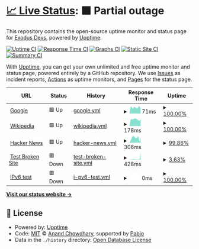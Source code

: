 # [📈 Live Status](https://ExodusDevs.github.io/exodus): <!--live status--> **🟧 Partial outage**

This repository contains the open-source uptime monitor and status page for [Exodus Devs](https://discord.com/invite/9NyEwxjd7w), powered by [Upptime](https://github.com/upptime/upptime).

[![Uptime CI](https://github.com/ExodusDevs/exodus/workflows/Uptime%20CI/badge.svg)](https://github.com/ExodusDevs/exodus/actions?query=workflow%3A%22Uptime+CI%22)
[![Response Time CI](https://github.com/ExodusDevs/exodus/workflows/Response%20Time%20CI/badge.svg)](https://github.com/ExodusDevs/exodus/actions?query=workflow%3A%22Response+Time+CI%22)
[![Graphs CI](https://github.com/ExodusDevs/exodus/workflows/Graphs%20CI/badge.svg)](https://github.com/ExodusDevs/exodus/actions?query=workflow%3A%22Graphs+CI%22)
[![Static Site CI](https://github.com/ExodusDevs/exodus/workflows/Static%20Site%20CI/badge.svg)](https://github.com/ExodusDevs/exodus/actions?query=workflow%3A%22Static+Site+CI%22)
[![Summary CI](https://github.com/ExodusDevs/exodus/workflows/Summary%20CI/badge.svg)](https://github.com/ExodusDevs/exodus/actions?query=workflow%3A%22Summary+CI%22)

With [Upptime](https://upptime.js.org), you can get your own unlimited and free uptime monitor and status page, powered entirely by a GitHub repository. We use [Issues](https://github.com/ExodusDevs/exodus/issues) as incident reports, [Actions](https://github.com/ExodusDevs/exodus/actions) as uptime monitors, and [Pages](https://ExodusDevs.github.io/exodus) for the status page.

<!--start: status pages-->
<!-- This summary is generated by Upptime (https://github.com/upptime/upptime) -->
<!-- Do not edit this manually, your changes will be overwritten -->
<!-- prettier-ignore -->
| URL | Status | History | Response Time | Uptime |
| --- | ------ | ------- | ------------- | ------ |
| <img alt="" src="https://icons.duckduckgo.com/ip3/www.google.com.ico" height="13"> [Google](https://www.google.com) | 🟩 Up | [google.yml](https://github.com/ExodusDevs/status/commits/HEAD/history/google.yml) | <details><summary><img alt="Response time graph" src="./graphs/google/response-time-week.png" height="20"> 71ms</summary><br><a href="https://ExodusDevs.github.io/status/history/google"><img alt="Response time 80" src="https://img.shields.io/endpoint?url=https%3A%2F%2Fraw.githubusercontent.com%2FExodusDevs%2Fstatus%2FHEAD%2Fapi%2Fgoogle%2Fresponse-time.json"></a><br><a href="https://ExodusDevs.github.io/status/history/google"><img alt="24-hour response time 60" src="https://img.shields.io/endpoint?url=https%3A%2F%2Fraw.githubusercontent.com%2FExodusDevs%2Fstatus%2FHEAD%2Fapi%2Fgoogle%2Fresponse-time-day.json"></a><br><a href="https://ExodusDevs.github.io/status/history/google"><img alt="7-day response time 71" src="https://img.shields.io/endpoint?url=https%3A%2F%2Fraw.githubusercontent.com%2FExodusDevs%2Fstatus%2FHEAD%2Fapi%2Fgoogle%2Fresponse-time-week.json"></a><br><a href="https://ExodusDevs.github.io/status/history/google"><img alt="30-day response time 80" src="https://img.shields.io/endpoint?url=https%3A%2F%2Fraw.githubusercontent.com%2FExodusDevs%2Fstatus%2FHEAD%2Fapi%2Fgoogle%2Fresponse-time-month.json"></a><br><a href="https://ExodusDevs.github.io/status/history/google"><img alt="1-year response time 80" src="https://img.shields.io/endpoint?url=https%3A%2F%2Fraw.githubusercontent.com%2FExodusDevs%2Fstatus%2FHEAD%2Fapi%2Fgoogle%2Fresponse-time-year.json"></a></details> | <details><summary><a href="https://ExodusDevs.github.io/status/history/google">100.00%</a></summary><a href="https://ExodusDevs.github.io/status/history/google"><img alt="All-time uptime 100.00%" src="https://img.shields.io/endpoint?url=https%3A%2F%2Fraw.githubusercontent.com%2FExodusDevs%2Fstatus%2FHEAD%2Fapi%2Fgoogle%2Fuptime.json"></a><br><a href="https://ExodusDevs.github.io/status/history/google"><img alt="24-hour uptime 100.00%" src="https://img.shields.io/endpoint?url=https%3A%2F%2Fraw.githubusercontent.com%2FExodusDevs%2Fstatus%2FHEAD%2Fapi%2Fgoogle%2Fuptime-day.json"></a><br><a href="https://ExodusDevs.github.io/status/history/google"><img alt="7-day uptime 100.00%" src="https://img.shields.io/endpoint?url=https%3A%2F%2Fraw.githubusercontent.com%2FExodusDevs%2Fstatus%2FHEAD%2Fapi%2Fgoogle%2Fuptime-week.json"></a><br><a href="https://ExodusDevs.github.io/status/history/google"><img alt="30-day uptime 100.00%" src="https://img.shields.io/endpoint?url=https%3A%2F%2Fraw.githubusercontent.com%2FExodusDevs%2Fstatus%2FHEAD%2Fapi%2Fgoogle%2Fuptime-month.json"></a><br><a href="https://ExodusDevs.github.io/status/history/google"><img alt="1-year uptime 100.00%" src="https://img.shields.io/endpoint?url=https%3A%2F%2Fraw.githubusercontent.com%2FExodusDevs%2Fstatus%2FHEAD%2Fapi%2Fgoogle%2Fuptime-year.json"></a></details>
| <img alt="" src="https://icons.duckduckgo.com/ip3/en.wikipedia.org.ico" height="13"> [Wikipedia](https://en.wikipedia.org) | 🟩 Up | [wikipedia.yml](https://github.com/ExodusDevs/status/commits/HEAD/history/wikipedia.yml) | <details><summary><img alt="Response time graph" src="./graphs/wikipedia/response-time-week.png" height="20"> 178ms</summary><br><a href="https://ExodusDevs.github.io/status/history/wikipedia"><img alt="Response time 191" src="https://img.shields.io/endpoint?url=https%3A%2F%2Fraw.githubusercontent.com%2FExodusDevs%2Fstatus%2FHEAD%2Fapi%2Fwikipedia%2Fresponse-time.json"></a><br><a href="https://ExodusDevs.github.io/status/history/wikipedia"><img alt="24-hour response time 176" src="https://img.shields.io/endpoint?url=https%3A%2F%2Fraw.githubusercontent.com%2FExodusDevs%2Fstatus%2FHEAD%2Fapi%2Fwikipedia%2Fresponse-time-day.json"></a><br><a href="https://ExodusDevs.github.io/status/history/wikipedia"><img alt="7-day response time 178" src="https://img.shields.io/endpoint?url=https%3A%2F%2Fraw.githubusercontent.com%2FExodusDevs%2Fstatus%2FHEAD%2Fapi%2Fwikipedia%2Fresponse-time-week.json"></a><br><a href="https://ExodusDevs.github.io/status/history/wikipedia"><img alt="30-day response time 191" src="https://img.shields.io/endpoint?url=https%3A%2F%2Fraw.githubusercontent.com%2FExodusDevs%2Fstatus%2FHEAD%2Fapi%2Fwikipedia%2Fresponse-time-month.json"></a><br><a href="https://ExodusDevs.github.io/status/history/wikipedia"><img alt="1-year response time 191" src="https://img.shields.io/endpoint?url=https%3A%2F%2Fraw.githubusercontent.com%2FExodusDevs%2Fstatus%2FHEAD%2Fapi%2Fwikipedia%2Fresponse-time-year.json"></a></details> | <details><summary><a href="https://ExodusDevs.github.io/status/history/wikipedia">100.00%</a></summary><a href="https://ExodusDevs.github.io/status/history/wikipedia"><img alt="All-time uptime 100.00%" src="https://img.shields.io/endpoint?url=https%3A%2F%2Fraw.githubusercontent.com%2FExodusDevs%2Fstatus%2FHEAD%2Fapi%2Fwikipedia%2Fuptime.json"></a><br><a href="https://ExodusDevs.github.io/status/history/wikipedia"><img alt="24-hour uptime 100.00%" src="https://img.shields.io/endpoint?url=https%3A%2F%2Fraw.githubusercontent.com%2FExodusDevs%2Fstatus%2FHEAD%2Fapi%2Fwikipedia%2Fuptime-day.json"></a><br><a href="https://ExodusDevs.github.io/status/history/wikipedia"><img alt="7-day uptime 100.00%" src="https://img.shields.io/endpoint?url=https%3A%2F%2Fraw.githubusercontent.com%2FExodusDevs%2Fstatus%2FHEAD%2Fapi%2Fwikipedia%2Fuptime-week.json"></a><br><a href="https://ExodusDevs.github.io/status/history/wikipedia"><img alt="30-day uptime 100.00%" src="https://img.shields.io/endpoint?url=https%3A%2F%2Fraw.githubusercontent.com%2FExodusDevs%2Fstatus%2FHEAD%2Fapi%2Fwikipedia%2Fuptime-month.json"></a><br><a href="https://ExodusDevs.github.io/status/history/wikipedia"><img alt="1-year uptime 100.00%" src="https://img.shields.io/endpoint?url=https%3A%2F%2Fraw.githubusercontent.com%2FExodusDevs%2Fstatus%2FHEAD%2Fapi%2Fwikipedia%2Fuptime-year.json"></a></details>
| <img alt="" src="https://icons.duckduckgo.com/ip3/news.ycombinator.com.ico" height="13"> [Hacker News](https://news.ycombinator.com) | 🟩 Up | [hacker-news.yml](https://github.com/ExodusDevs/status/commits/HEAD/history/hacker-news.yml) | <details><summary><img alt="Response time graph" src="./graphs/hacker-news/response-time-week.png" height="20"> 306ms</summary><br><a href="https://ExodusDevs.github.io/status/history/hacker-news"><img alt="Response time 310" src="https://img.shields.io/endpoint?url=https%3A%2F%2Fraw.githubusercontent.com%2FExodusDevs%2Fstatus%2FHEAD%2Fapi%2Fhacker-news%2Fresponse-time.json"></a><br><a href="https://ExodusDevs.github.io/status/history/hacker-news"><img alt="24-hour response time 313" src="https://img.shields.io/endpoint?url=https%3A%2F%2Fraw.githubusercontent.com%2FExodusDevs%2Fstatus%2FHEAD%2Fapi%2Fhacker-news%2Fresponse-time-day.json"></a><br><a href="https://ExodusDevs.github.io/status/history/hacker-news"><img alt="7-day response time 306" src="https://img.shields.io/endpoint?url=https%3A%2F%2Fraw.githubusercontent.com%2FExodusDevs%2Fstatus%2FHEAD%2Fapi%2Fhacker-news%2Fresponse-time-week.json"></a><br><a href="https://ExodusDevs.github.io/status/history/hacker-news"><img alt="30-day response time 310" src="https://img.shields.io/endpoint?url=https%3A%2F%2Fraw.githubusercontent.com%2FExodusDevs%2Fstatus%2FHEAD%2Fapi%2Fhacker-news%2Fresponse-time-month.json"></a><br><a href="https://ExodusDevs.github.io/status/history/hacker-news"><img alt="1-year response time 310" src="https://img.shields.io/endpoint?url=https%3A%2F%2Fraw.githubusercontent.com%2FExodusDevs%2Fstatus%2FHEAD%2Fapi%2Fhacker-news%2Fresponse-time-year.json"></a></details> | <details><summary><a href="https://ExodusDevs.github.io/status/history/hacker-news">99.86%</a></summary><a href="https://ExodusDevs.github.io/status/history/hacker-news"><img alt="All-time uptime 100.00%" src="https://img.shields.io/endpoint?url=https%3A%2F%2Fraw.githubusercontent.com%2FExodusDevs%2Fstatus%2FHEAD%2Fapi%2Fhacker-news%2Fuptime.json"></a><br><a href="https://ExodusDevs.github.io/status/history/hacker-news"><img alt="24-hour uptime 99.50%" src="https://img.shields.io/endpoint?url=https%3A%2F%2Fraw.githubusercontent.com%2FExodusDevs%2Fstatus%2FHEAD%2Fapi%2Fhacker-news%2Fuptime-day.json"></a><br><a href="https://ExodusDevs.github.io/status/history/hacker-news"><img alt="7-day uptime 99.86%" src="https://img.shields.io/endpoint?url=https%3A%2F%2Fraw.githubusercontent.com%2FExodusDevs%2Fstatus%2FHEAD%2Fapi%2Fhacker-news%2Fuptime-week.json"></a><br><a href="https://ExodusDevs.github.io/status/history/hacker-news"><img alt="30-day uptime 99.97%" src="https://img.shields.io/endpoint?url=https%3A%2F%2Fraw.githubusercontent.com%2FExodusDevs%2Fstatus%2FHEAD%2Fapi%2Fhacker-news%2Fuptime-month.json"></a><br><a href="https://ExodusDevs.github.io/status/history/hacker-news"><img alt="1-year uptime 100.00%" src="https://img.shields.io/endpoint?url=https%3A%2F%2Fraw.githubusercontent.com%2FExodusDevs%2Fstatus%2FHEAD%2Fapi%2Fhacker-news%2Fuptime-year.json"></a></details>
| <img alt="" src="https://icons.duckduckgo.com/ip3/62.72.0.225.ico" height="13"> [Test Broken Site](http://62.72.0.225) | 🟥 Down | [test-broken-site.yml](https://github.com/ExodusDevs/status/commits/HEAD/history/test-broken-site.yml) | <details><summary><img alt="Response time graph" src="./graphs/test-broken-site/response-time-week.png" height="20"> 428ms</summary><br><a href="https://ExodusDevs.github.io/status/history/test-broken-site"><img alt="Response time 401" src="https://img.shields.io/endpoint?url=https%3A%2F%2Fraw.githubusercontent.com%2FExodusDevs%2Fstatus%2FHEAD%2Fapi%2Ftest-broken-site%2Fresponse-time.json"></a><br><a href="https://ExodusDevs.github.io/status/history/test-broken-site"><img alt="24-hour response time 0" src="https://img.shields.io/endpoint?url=https%3A%2F%2Fraw.githubusercontent.com%2FExodusDevs%2Fstatus%2FHEAD%2Fapi%2Ftest-broken-site%2Fresponse-time-day.json"></a><br><a href="https://ExodusDevs.github.io/status/history/test-broken-site"><img alt="7-day response time 428" src="https://img.shields.io/endpoint?url=https%3A%2F%2Fraw.githubusercontent.com%2FExodusDevs%2Fstatus%2FHEAD%2Fapi%2Ftest-broken-site%2Fresponse-time-week.json"></a><br><a href="https://ExodusDevs.github.io/status/history/test-broken-site"><img alt="30-day response time 401" src="https://img.shields.io/endpoint?url=https%3A%2F%2Fraw.githubusercontent.com%2FExodusDevs%2Fstatus%2FHEAD%2Fapi%2Ftest-broken-site%2Fresponse-time-month.json"></a><br><a href="https://ExodusDevs.github.io/status/history/test-broken-site"><img alt="1-year response time 401" src="https://img.shields.io/endpoint?url=https%3A%2F%2Fraw.githubusercontent.com%2FExodusDevs%2Fstatus%2FHEAD%2Fapi%2Ftest-broken-site%2Fresponse-time-year.json"></a></details> | <details><summary><a href="https://ExodusDevs.github.io/status/history/test-broken-site">3.63%</a></summary><a href="https://ExodusDevs.github.io/status/history/test-broken-site"><img alt="All-time uptime 99.28%" src="https://img.shields.io/endpoint?url=https%3A%2F%2Fraw.githubusercontent.com%2FExodusDevs%2Fstatus%2FHEAD%2Fapi%2Ftest-broken-site%2Fuptime.json"></a><br><a href="https://ExodusDevs.github.io/status/history/test-broken-site"><img alt="24-hour uptime 0.00%" src="https://img.shields.io/endpoint?url=https%3A%2F%2Fraw.githubusercontent.com%2FExodusDevs%2Fstatus%2FHEAD%2Fapi%2Ftest-broken-site%2Fuptime-day.json"></a><br><a href="https://ExodusDevs.github.io/status/history/test-broken-site"><img alt="7-day uptime 3.63%" src="https://img.shields.io/endpoint?url=https%3A%2F%2Fraw.githubusercontent.com%2FExodusDevs%2Fstatus%2FHEAD%2Fapi%2Ftest-broken-site%2Fuptime-week.json"></a><br><a href="https://ExodusDevs.github.io/status/history/test-broken-site"><img alt="30-day uptime 75.39%" src="https://img.shields.io/endpoint?url=https%3A%2F%2Fraw.githubusercontent.com%2FExodusDevs%2Fstatus%2FHEAD%2Fapi%2Ftest-broken-site%2Fuptime-month.json"></a><br><a href="https://ExodusDevs.github.io/status/history/test-broken-site"><img alt="1-year uptime 97.95%" src="https://img.shields.io/endpoint?url=https%3A%2F%2Fraw.githubusercontent.com%2FExodusDevs%2Fstatus%2FHEAD%2Fapi%2Ftest-broken-site%2Fuptime-year.json"></a></details>
| <img alt="" src="https://icons.duckduckgo.com/ip3/null.ico" height="13"> [IPv6 test](forwardemail.net) | 🟥 Down | [i-pv6-test.yml](https://github.com/ExodusDevs/status/commits/HEAD/history/i-pv6-test.yml) | <details><summary><img alt="Response time graph" src="./graphs/i-pv6-test/response-time-week.png" height="20"> 0ms</summary><br><a href="https://ExodusDevs.github.io/status/history/i-pv6-test"><img alt="Response time 0" src="https://img.shields.io/endpoint?url=https%3A%2F%2Fraw.githubusercontent.com%2FExodusDevs%2Fstatus%2FHEAD%2Fapi%2Fi-pv6-test%2Fresponse-time.json"></a><br><a href="https://ExodusDevs.github.io/status/history/i-pv6-test"><img alt="24-hour response time 0" src="https://img.shields.io/endpoint?url=https%3A%2F%2Fraw.githubusercontent.com%2FExodusDevs%2Fstatus%2FHEAD%2Fapi%2Fi-pv6-test%2Fresponse-time-day.json"></a><br><a href="https://ExodusDevs.github.io/status/history/i-pv6-test"><img alt="7-day response time 0" src="https://img.shields.io/endpoint?url=https%3A%2F%2Fraw.githubusercontent.com%2FExodusDevs%2Fstatus%2FHEAD%2Fapi%2Fi-pv6-test%2Fresponse-time-week.json"></a><br><a href="https://ExodusDevs.github.io/status/history/i-pv6-test"><img alt="30-day response time 0" src="https://img.shields.io/endpoint?url=https%3A%2F%2Fraw.githubusercontent.com%2FExodusDevs%2Fstatus%2FHEAD%2Fapi%2Fi-pv6-test%2Fresponse-time-month.json"></a><br><a href="https://ExodusDevs.github.io/status/history/i-pv6-test"><img alt="1-year response time 0" src="https://img.shields.io/endpoint?url=https%3A%2F%2Fraw.githubusercontent.com%2FExodusDevs%2Fstatus%2FHEAD%2Fapi%2Fi-pv6-test%2Fresponse-time-year.json"></a></details> | <details><summary><a href="https://ExodusDevs.github.io/status/history/i-pv6-test">100.00%</a></summary><a href="https://ExodusDevs.github.io/status/history/i-pv6-test"><img alt="All-time uptime 100.00%" src="https://img.shields.io/endpoint?url=https%3A%2F%2Fraw.githubusercontent.com%2FExodusDevs%2Fstatus%2FHEAD%2Fapi%2Fi-pv6-test%2Fuptime.json"></a><br><a href="https://ExodusDevs.github.io/status/history/i-pv6-test"><img alt="24-hour uptime 100.00%" src="https://img.shields.io/endpoint?url=https%3A%2F%2Fraw.githubusercontent.com%2FExodusDevs%2Fstatus%2FHEAD%2Fapi%2Fi-pv6-test%2Fuptime-day.json"></a><br><a href="https://ExodusDevs.github.io/status/history/i-pv6-test"><img alt="7-day uptime 100.00%" src="https://img.shields.io/endpoint?url=https%3A%2F%2Fraw.githubusercontent.com%2FExodusDevs%2Fstatus%2FHEAD%2Fapi%2Fi-pv6-test%2Fuptime-week.json"></a><br><a href="https://ExodusDevs.github.io/status/history/i-pv6-test"><img alt="30-day uptime 100.00%" src="https://img.shields.io/endpoint?url=https%3A%2F%2Fraw.githubusercontent.com%2FExodusDevs%2Fstatus%2FHEAD%2Fapi%2Fi-pv6-test%2Fuptime-month.json"></a><br><a href="https://ExodusDevs.github.io/status/history/i-pv6-test"><img alt="1-year uptime 100.00%" src="https://img.shields.io/endpoint?url=https%3A%2F%2Fraw.githubusercontent.com%2FExodusDevs%2Fstatus%2FHEAD%2Fapi%2Fi-pv6-test%2Fuptime-year.json"></a></details>

<!--end: status pages-->

[**Visit our status website →**](https://ExodusDevs.github.io/exodus)

## 📄 License

- Powered by: [Upptime](https://github.com/upptime/upptime)
- Code: [MIT](./LICENSE) © [Anand Chowdhary](https://anandchowdhary.com), supported by [Pabio](https://pabio.com)
- Data in the `./history` directory: [Open Database License](https://opendatacommons.org/licenses/odbl/1-0/)
